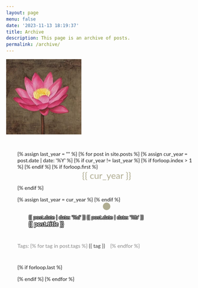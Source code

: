 ```yaml
---
layout: page
menu: false
date: '2023-11-13 18:19:37'
title: Archive
description: This page is an archive of posts.
permalink: /archive/
---
```


<img class="img-rounded" src="/assets/img/icons/largetile.png" alt="Katalepsara" width="200">

<style>
  body {
    font-family: 'Lato', sans-serif;
    margin: 0;
  }

  #archives {
    margin: 40px 0;
    padding-left: 30px; /* Adjusted to provide space for the year */
  }

.year {
  font-size: 24px;
  margin-bottom: 10px;
  color: #b0ad92;
  text-align: center; /* Center the text */
}

  .archive-list {
    list-style: none;
    padding: 0;
  }

  .archive-item {
    margin-bottom: 40px; /* Increased margin for more space */
    position: relative;
  }

  .archive-year {
    font-size: 18px;
    font-weight: bold;
  }

  .archive-point {
    position: absolute;
    border-radius: 50%;
    background: #b0ad92;
    width: 20px;
    height: 20px;
    left: -10px;
    top: 0;
    margin-left: 50%;
    z-index: 1000;
  }

.archive-content {
  position: relative;
  padding: 30px; /* Increased padding for more space */
  border-radius: 4px;
  background-size: cover;
  background-position: center center;
  color: #fff; /* Adjusted text color for better readability on images */
  text-decoration: none; /* Remove default link underline */
  display: block;
  height: 100%; /* Ensures the link takes up the full height of its parent */
  text-shadow: -1px -1px 0 #000, 1px -1px 0 #000, -1px 1px 0 #000, 1px 1px 0 #000;
}

.archive-content h3 {
   margin: 0;
}

.tags {
    font-size: 14px;
    color: #888;
    margin-top: 10px;
  }

  .tag-link {
    margin-right: 10px;
    text-decoration: none;
    color: #333;
  }
  
</style>

<div id="archives">
  {% assign last_year = "" %}
  {% for post in site.posts %}
    {% assign cur_year = post.date | date: '%Y' %}
    {% if cur_year != last_year %}
      {% if forloop.index > 1 %}
        </ul>
      {% endif %}
      {% if forloop.first %}
        <div class="year">{{ cur_year }}</div>
      {% endif %}
      <ul class="archive-list">
      {% assign last_year = cur_year %}
    {% endif %}
    <li class="archive-item">
      <div class="archive-point"></div>
      <a href="{{ post.url | relative_url }}" class="archive-content" style="background-image: url('{{ post.image }}');">
        <span class="date day" data-ts="{{ post.date | date: '%s' }}" data-df="DD">{{ post.date | date: '%d' }}</span>
        <span class="date month small text-muted ms-1" data-ts="{{ post.date | date: '%s' }}" data-df="{{ df_dayjs_m }}">
          {{ post.date | date: '%b' }}
        </span>
        <h3>{{ post.title }}</h3>
      </a>
      <div class="tags">
        Tags:
        {% for tag in post.tags %}
          <a href="/tags/#{{ tag | slugify }}" class="tag-link">{{ tag }}</a>
        {% endfor %}
      </div>
    </li>
    {% if forloop.last %}
      </ul>
    {% endif %}
  {% endfor %}
</div>
